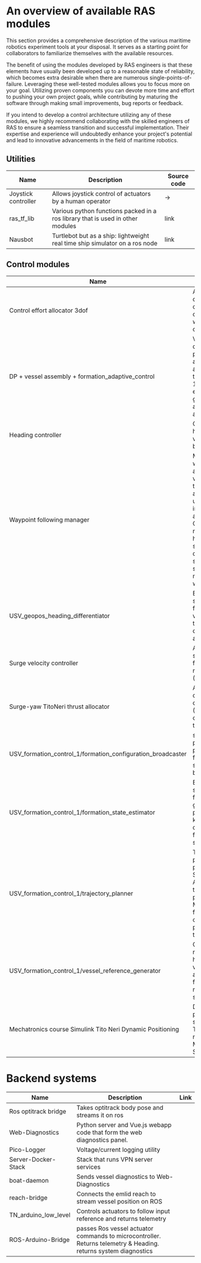 # An overview of available RAS modules
This section provides a comprehensive description of the various maritime robotics experiment tools at your disposal. It serves as a starting point for collaborators to familiarize themselves with the available resources.

The benefit of using the modules developed by RAS engineers is that these elements have usually been developed up to a reasonable state of reliability, which becomes extra desirable when there are numerous single-points-of-failure. Leveraging these well-tested modules allows you to focus more on your goal. Utilizing proven components you can devote more time and effort to pushing your own project goals, while contributing by maturing the software through making small improvements, bug reports or feedback. 

If you intend to develop a control architecture utilizing any of these modules, we highly recommend collaborating with the skilled engineers of RAS to ensure a seamless transition and successful implementation. Their expertise and experience will undoubtedly enhance your project's potential and lead to innovative advancements in the field of maritime robotics.


## Utilities

| Name                | Description                                                                    | Source code |
| ------------------- | ------------------------------------------------------------------------------ | ----------------- |
| Joystick controller | Allows joystick control of actuators by a human operator                       |->  |
| ras_tf_lib          | Various python functions packed in a ros library that is used in other modules |link  |
| Nausbot             | Turtlebot but as a ship: lightweight real time ship simulator on a ros node    |link  |

## Control modules
| Name                | Description                                                                    | Link              |
| ---------------- | --------------------- | ------------------------------ |
| Control effort allocator 3dof  | Allocates a desired control effort of a delfia with simple constraints.   |link  |
| DP + vessel assembly + formation_adaptive_control  | Vessel dynamic positioning, assembling and adjusting their 1)control effort generation and 2) allocation.  | |
| Heading controller| Controls heading of a vessel (PID based) |link  |
| Waypoint following manager | Manages waypoints of a track that a vessel needs to follow. Has a click point user interface to adjust path. Calculates reference heading of a ship and detects if ship needs to snap to a next waypoint. |link  |
| USV_geopos_heading_differentiator | Estimates ship body fixed velocities through differentiation and filtering |link  |
| Surge velocity controller | Aims to let ship surge follow a reference (PID based) |link  |
| Surge-yaw TitoNeri thrust allocator | Allocates desired control effort (Fx, Mzz) over thrusters |link  |
| USV_formation_control_1/formation_configuration_broadcaster | simple periodic fixed predefined formation state broadcaster |link  |
| USV_formation_control_1/formation_state_estimator | Estimates state of a formation given ship positions and known desired formation shape |link  |
| USV_formation_control_1/trajectory_planner | Takes a predefined path. Smoothes. Adds a time/velocity profile. Moves a formation origin along profile in real time. |link  |
| USV_formation_control_1/vessel_reference_generator | Generates reference heading and velocity to let a ship follow formation reference at set distance |link  |
| Mechatronics  course Simulink Tito Neri Dynamic Positioning | Dynamic positioning system for Tito Neri running on Matlab Simulink. | link|

# Backend systems
| Name                | Description                                                                    | Link              |
| ---------------- | --------------------- | ------------------------------ |
| Ros optitrack bridge | Takes optitrack body pose and streams it on ros |  |
| Web-Diagnostics | Python server and Vue.js webapp code that form the web diagnostics panel. |  |
| Pico-Logger | Voltage/current logging utility |  |
| Server-Docker-Stack | Stack that runs VPN server services |  |
| boat-daemon | Sends vessel diagnostics to Web-Diagnostics |  |
| reach-bridge | Connects the emlid reach to stream vessel position on ROS |  |
| TN_arduino_low_level | Controls actuators to follow input reference and returns telemetry |  |
| ROS-Arduino-Bridge | passes Ros vessel actuator commands to microcontroller. Returns telemetry & Heading. returns system diagnostics |  |
